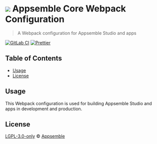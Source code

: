 # ![](https://gitlab.com/appsemble/appsemble/-/raw/0.27.3/config/assets/logo.svg) Appsemble Core Webpack Configuration

> A Webpack configuration for Appsemble Studio and apps

[![GitLab CI](https://gitlab.com/appsemble/appsemble/badges/0.27.3/pipeline.svg)](https://gitlab.com/appsemble/appsemble/-/releases/0.27.3)
[![Prettier](https://img.shields.io/badge/code_style-prettier-ff69b4.svg)](https://prettier.io)

## Table of Contents

- [Usage](#usage)
- [License](#license)

## Usage

This Webpack configuration is used for building Appsemble Studio and apps in development and
production.

## License

[LGPL-3.0-only](https://gitlab.com/appsemble/appsemble/-/blob/0.27.3/LICENSE.md) ©
[Appsemble](https://appsemble.com)
